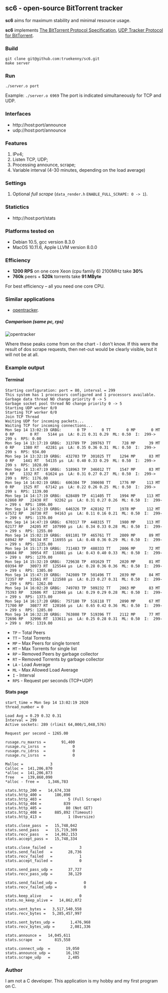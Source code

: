 ## sc6 - open-source BitTorrent tracker

**sc6** aims for maximum stability and minimal resource usage.

**sc6** implements 
[The BitTorrent Protocol Specification](https://www.bittorrent.org/beps/bep_0003.html),
[UDP Tracker Protocol for BitTorrent](https://www.bittorrent.org/beps/bep_0003.html).

### Build

    git clone git@github.com:truekenny/sc6.git
	make server	

### Run

    ./server.o port

Example: `./server.o 6969`
The port is indicated simultaneously for TCP and UDP.

### Interfaces

- http://host:port/announce 
- udp://host:port/announce

### Features

1. IPv4;
1. Listen TCP, UDP;
1. Processing announce, scrape;
1. Variable interval (4-30 minutes, depending on the load average)

### Settings

1. Optional *full scrape* (`data_render.h` `ENABLE_FULL_SCRAPE: 0 -> 1`).

### Statictics

- http://host:port/stats

### Platforms tested on

- Debian 10.5, gcc version 8.3.0
- MacOS 10.11.6, Apple LLVM version 8.0.0

### Efficiency

- **1200 RPS** on one core Xeon (cpu family 6) 2100MHz take **30%**
- **760k** peers + **520k** torrents take **91 MByte**

For best efficiency – all you need one core CPU.

### Similar applications

- [opentracker](https://github.com/masroore/opentracker).

##### Comparison (same pc, rps)

![opentracker](https://raw.githubusercontent.com/truekenny/sc6/master/Pictures/opentracker.png)

Where these peaks come from on the chart - I don't know.
If this were the result of dos scrape requests, then net-out would be clearly visible, but it will not be at all.

### Example output

#### Terminal

    Starting configuration: port = 80, interval = 299
    This system has 1 processors configured and 1 processors available.
    Garbage data thread NO change priority 0 -> 5
    Garbage socket pool thread NO change priority 0 -> 5
    Starting UDP worker 0/0
    Starting TCP worker 0/0
    Join TCP Thread
    Waiting UDP for incoming packets...
    Waiting TCP for incoming connections...
    Mon Sep 14 13:02:19 GRBG:       0 TP       0 TT       0 MP       0 MT       0 RP       0 RT    5144 µs  LA: 0.21 0.31 0.29  ML: 0.50  I:  299-> 299 s  RPS: 0.00                                         
    Mon Sep 14 13:17:19 GRBG:  313789 TP  209763 TT     728 MP      39 MT       0 RP    1380 RT   42281 µs  LA: 0.35 0.36 0.31  ML: 0.50  I:  299-> 299 s  RPS: 934.00                                       
    Mon Sep 14 13:32:19 GRBG:  432703 TP  301025 TT    1294 MP      83 MT       0 RP    1441 RT   54135 µs  LA: 0.40 0.33 0.29  ML: 0.50  I:  299-> 299 s  RPS: 1028.00                                      
    Mon Sep 14 13:47:19 GRBG:  518963 TP  346012 TT    1547 MP      83 MT       0 RP    1332 RT   61624 µs  LA: 0.31 0.27 0.27  ML: 0.50  I:  299-> 299 s  RPS: 1176.00                                      
    Mon Sep 14 14:02:19 GRBG:  606304 TP  390698 TT    1776 MP     113 MT       0 RP    1525 RT   67142 µs  LA: 0.22 0.26 0.25  ML: 0.50  I:  299-> 299 s  RPS: 1139.00                                      
    Mon Sep 14 14:17:19 GRBG:  628489 TP  411405 TT    1994 MP     113 MT   62860 RP   22438 RT   92262 µs  LA: 0.31 0.27 0.26  ML: 0.50  I:  299-> 299 s  RPS: 1096.00                                      
    Mon Sep 14 14:32:19 GRBG:  646326 TP  428162 TT    1978 MP     112 MT   67572 RP   26730 RT   94163 µs  LA: 0.11 0.16 0.21  ML: 0.50  I:  299-> 299 s  RPS: 1170.00                                      
    Mon Sep 14 14:47:19 GRBG:  670317 TP  448315 TT    1980 MP     113 MT   62177 RP   24205 RT  107990 µs  LA: 0.34 0.33 0.28  ML: 0.50  I:  299-> 299 s  RPS: 1255.00                                      
    Mon Sep 14 15:02:19 GRBG:  691101 TP  465761 TT    2009 MP      89 MT   68942 RP   30134 RT  116955 µs  LA: 0.48 0.36 0.29  ML: 0.50  I:  299-> 299 s  RPS: 1235.00                                      
    Mon Sep 14 15:17:19 GRBG:  711483 TP  480333 TT    2006 MP      72 MT   68684 RP   30954 RT  116881 µs  LA: 0.43 0.40 0.33  ML: 0.50  I:  299-> 299 s  RPS: 1270.00                                      
    Mon Sep 14 15:32:19 GRBG:  729638 TP  491629 TT    2020 MP      81 MT   69394 RP   30973 RT  125544 µs  LA: 0.28 0.36 0.36  ML: 0.50  I:  299-> 299 s  RPS: 1305.00                                      
    Mon Sep 14 15:47:19 GRBG:  742089 TP  501496 TT    2039 MP      84 MT   72357 RP   31561 RT  121588 µs  LA: 0.23 0.27 0.31  ML: 0.50  I:  299-> 299 s  RPS: 1262.00                                      
    Mon Sep 14 16:02:20 GRBG:  749703 TP  509232 TT    2063 MP      83 MT   75393 RP   32606 RT  123046 µs  LA: 0.29 0.29 0.28  ML: 0.50  I:  299-> 299 s  RPS: 1373.00                                      
    Mon Sep 14 16:17:20 GRBG:  757180 TP  516118 TT    2090 MP      67 MT   71700 RP   30877 RT  120166 µs  LA: 0.65 0.42 0.36  ML: 0.50  I:  299-> 299 s  RPS: 1285.00                                      
    Mon Sep 14 16:32:20 GRBG:  763808 TP  519396 TT    2112 MP      77 MT   72696 RP   32996 RT  133611 µs  LA: 0.25 0.28 0.31  ML: 0.50  I:  299-> 299 s  RPS: 1319.00                                      
    
- `TP` – Total Peers
- `TT` – Total Torrents
- `MP` – Max Peers for single torrent
- `MT` – Max Torrents for single list
- `RP` – Removed Peers by garbage collector
- `RT` – Removed Torrents by garbage collector
- `LA` - Load Average
- `ML` - Max Allowed Load Average
- `I` - Interval
- `RPS` - Request per seconds (TCP+UDP)

#### Stats page

    start_time = Mon Sep 14 13:02:19 2020
    thread_number = 0
    
    Load Avg = 0.29 0.32 0.31
    Interval = 299
    Active sockets: 289 (rlimit 64,000/1,048,576)
    
    Request per second ~ 1265.00
    
    rusage.ru_maxrss =       91,400
    rusage.ru_ixrss  =            0
    rusage.ru_idrss  =            0
    rusage.ru_isrss  =            0
    
    Malloc =            3
    Calloc =  141,206,870
    *alloc =  141,206,873
    free   =  139,860,090
    *alloc - free =    1,346,783
    
    stats.http_200 =   14,674,338
    stats.http_400 =      186,890
    stats.http_403 =            5 (Full Scrape)
    stats.http_404 =          839
    stats.http_405 =           80 (Not GET)
    stats.http_408 =      885,892 (Timeout)
    stats.http_413 =            1 (Oversize)
    
    stats.close_pass  =   15,748,042
    stats.send_pass   =   15,719,309
    stats.recv_pass   =   14,862,153
    stats.accept_pass =   15,748,334
    
    stats.close_failed  =            3
    stats.send_failed   =       28,736
    stats.recv_failed   =            1
    stats.accept_failed =            0
    
    stats.send_pass_udp =       37,727
    stats.recv_pass_udp =       38,129
    
    stats.send_failed_udp =            0
    stats.recv_failed_udp =            0
    
    stats.keep_alive    =            0
    stats.no_keep_alive =   14,862,072
    
    stats.sent_bytes =   3,517,540,558
    stats.recv_bytes =   5,285,457,997
    
    stats.sent_bytes_udp =       1,476,968
    stats.recv_bytes_udp =       2,081,336
    
    stats.announce =   14,045,611
    stats.scrape   =      815,558
    
    stats.connect_udp  =       19,050
    stats.announce_udp =       16,192
    stats.scrape_udp   =        2,485

### Author

I am not a C developer. This application is my hobby and my first program on C.
